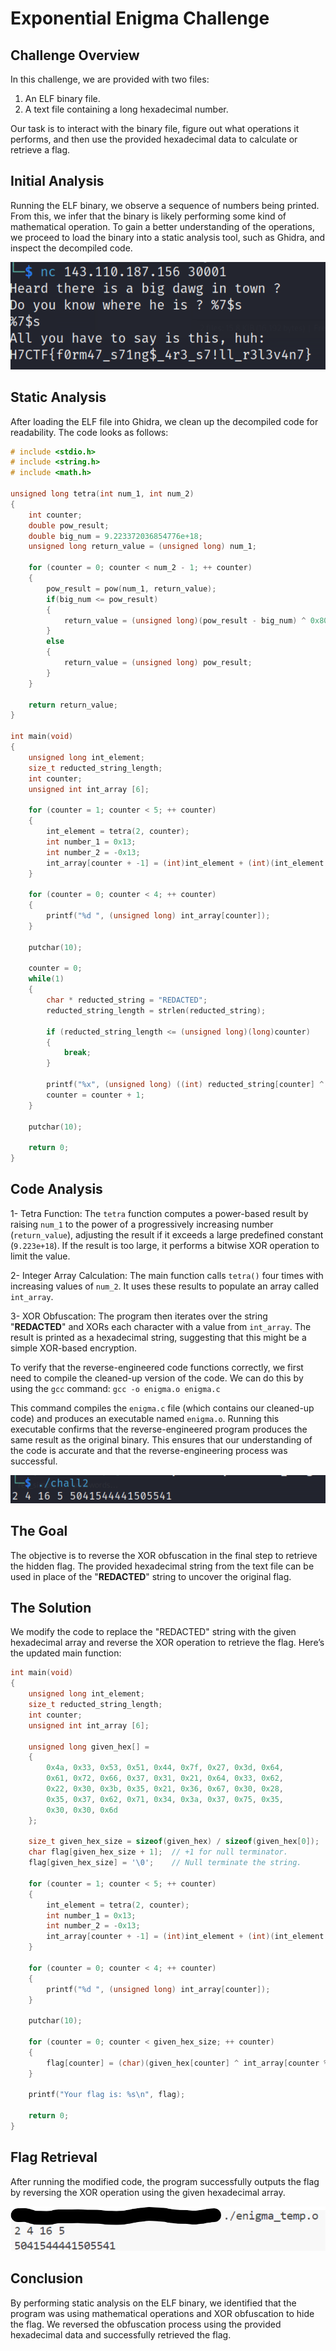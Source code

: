 # Exponential Enigma Challenge

## Challenge Overview

In this challenge, we are provided with two files:

1. An ELF binary file.
2. A text file containing a long hexadecimal number.

Our task is to interact with the binary file, figure out what operations it performs, and then use the provided hexadecimal data to calculate or retrieve a flag.

## Initial Analysis

Running the ELF binary, we observe a sequence of numbers being printed. From this, we infer that the binary is likely performing some kind of mathematical operation. To gain a better understanding of the operations, we proceed to load the binary into a static analysis tool, such as Ghidra, and inspect the decompiled code.

![Alt text](../Assets/Images/10.png)

## Static Analysis

After loading the ELF file into Ghidra, we clean up the decompiled code for readability. The code looks as follows:

```C
# include <stdio.h>
# include <string.h>
# include <math.h>

unsigned long tetra(int num_1, int num_2)
{
    int counter;
    double pow_result;
    double big_num = 9.223372036854776e+18;
    unsigned long return_value = (unsigned long) num_1;

    for (counter = 0; counter < num_2 - 1; ++ counter)
    {
        pow_result = pow(num_1, return_value);
        if(big_num <= pow_result) 
        {
            return_value = (unsigned long)(pow_result - big_num) ^ 0x8000000000000000;
        }
        else
        {
            return_value = (unsigned long) pow_result;
        }
    }
    
    return return_value;
}

int main(void)
{
    unsigned long int_element;
    size_t reducted_string_length;
    int counter;
    unsigned int int_array [6];
    
    for (counter = 1; counter < 5; ++ counter) 
    {
        int_element = tetra(2, counter);
        int number_1 = 0x13;
        int number_2 = -0x13;
        int_array[counter + -1] = (int)int_element + (int)(int_element / number_1) * number_2;
    }

    for (counter = 0; counter < 4; ++ counter) 
    {
        printf("%d ", (unsigned long) int_array[counter]);
    }

    putchar(10);

    counter = 0;
    while(1)
    {
        char * reducted_string = "REDACTED";
        reducted_string_length = strlen(reducted_string);
        
        if (reducted_string_length <= (unsigned long)(long)counter)
        {
            break;
        }

        printf("%x", (unsigned long) ((int) reducted_string[counter] ^ int_array[counter % 4]));
        counter = counter + 1;
    }

    putchar(10);

    return 0;
}
```

## Code Analysis

1- Tetra Function:
The `tetra` function computes a power-based result by raising `num_1` to the power of a progressively increasing number (`return_value`), adjusting the result if it exceeds a large predefined constant (`9.223e+18`). If the result is too large, it performs a bitwise XOR operation to limit the value.

2- Integer Array Calculation:
The main function calls `tetra()` four times with increasing values of `num_2`. It uses these results to populate an array called `int_array`.

3- XOR Obfuscation:
The program then iterates over the string "**REDACTED**" and XORs each character with a value from `int_array`. The result is printed as a hexadecimal string, suggesting that this might be a simple XOR-based encryption.

To verify that the reverse-engineered code functions correctly, we first need to compile the cleaned-up version of the code. We can do this by using the `gcc` command: `gcc -o enigma.o enigma.c`

This command compiles the `enigma.c` file (which contains our cleaned-up code) and produces an executable named `enigma.o`. Running this executable confirms that the reverse-engineered program produces the same result as the original binary. This ensures that our understanding of the code is accurate and that the reverse-engineering process was successful.

![Alt text](../Assets/Images/11.png)

## The Goal

The objective is to reverse the XOR obfuscation in the final step to retrieve the hidden flag. The provided hexadecimal string from the text file can be used in place of the "**REDACTED**" string to uncover the original flag.

## The Solution

We modify the code to replace the "REDACTED" string with the given hexadecimal array and reverse the XOR operation to retrieve the flag. Here’s the updated main function:

```C
int main(void)
{
    unsigned long int_element;
    size_t reducted_string_length;
    int counter;
    unsigned int int_array [6];

    unsigned long given_hex[] = 
    {
        0x4a, 0x33, 0x53, 0x51, 0x44, 0x7f, 0x27, 0x3d, 0x64, 
        0x61, 0x72, 0x66, 0x37, 0x31, 0x21, 0x64, 0x33, 0x62,
        0x22, 0x30, 0x3b, 0x35, 0x21, 0x36, 0x67, 0x30, 0x28,
        0x35, 0x37, 0x62, 0x71, 0x34, 0x3a, 0x37, 0x75, 0x35,
        0x30, 0x30, 0x6d
    };

    size_t given_hex_size = sizeof(given_hex) / sizeof(given_hex[0]);
    char flag[given_hex_size + 1];  // +1 for null terminator.
    flag[given_hex_size] = '\0';    // Null terminate the string.
        
    for (counter = 1; counter < 5; ++ counter) 
    {
        int_element = tetra(2, counter);
        int number_1 = 0x13;
        int number_2 = -0x13;
        int_array[counter + -1] = (int)int_element + (int)(int_element / number_1) * number_2;
    }

    for (counter = 0; counter < 4; ++ counter) 
    {
        printf("%d ", (unsigned long) int_array[counter]);
    }

    putchar(10);

    for (counter = 0; counter < given_hex_size; ++ counter)
    {
        flag[counter] = (char)(given_hex[counter] ^ int_array[counter % 4]);
    }

    printf("Your flag is: %s\n", flag);

    return 0;
}
```

## Flag Retrieval

After running the modified code, the program successfully outputs the flag by reversing the XOR operation using the given hexadecimal array.

![Alt text](../Assets/Images/12.png)

## Conclusion

By performing static analysis on the ELF binary, we identified that the program was using mathematical operations and XOR obfuscation to hide the flag. We reversed the obfuscation process using the provided hexadecimal data and successfully retrieved the flag.

